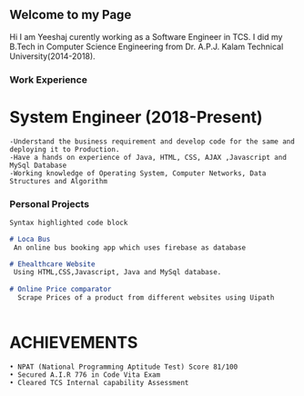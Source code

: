 ## Welcome to my Page

Hi I am Yeeshaj curently working as a Software Engineer in TCS. I did my B.Tech in Computer Science Engineering from Dr. A.P.J. Kalam Technical University(2014-2018).

### Work Experience

# System Engineer (2018-Present)
```
-Understand the business requirement and develop code for the same and deploying it to Production.
-Have a hands on experience of Java, HTML, CSS, AJAX ,Javascript and MySql Database
-Working knowledge of Operating System, Computer Networks, Data Structures and Algorithm
```
### Personal Projects
```markdown
Syntax highlighted code block

# Loca Bus
 An online bus booking app which uses firebase as database

# Ehealthcare Website
 Using HTML,CSS,Javascript, Java and MySql database.
 
# Online Price comparator
  Scrape Prices of a product from different websites using Uipath
  
```

# ACHIEVEMENTS
```
• NPAT (National Programming Aptitude Test) Score 81/100
• Secured A.I.R 776 in Code Vita Exam
• Cleared TCS Internal capability Assessment
```




